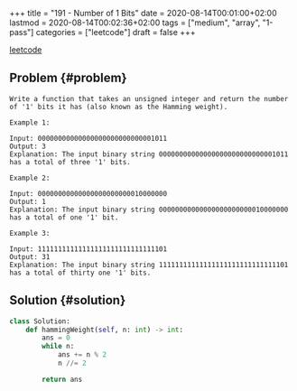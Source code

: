 +++
title = "191 - Number of 1 Bits"
date = 2020-08-14T00:01:00+02:00
lastmod = 2020-08-14T00:02:36+02:00
tags = ["medium", "array", "1-pass"]
categories = ["leetcode"]
draft = false
+++

[leetcode](https://leetcode.com/problems/number-of-1-bits/)


## Problem {#problem}

```text
Write a function that takes an unsigned integer and return the number of '1' bits it has (also known as the Hamming weight).

Example 1:

Input: 00000000000000000000000000001011
Output: 3
Explanation: The input binary string 00000000000000000000000000001011 has a total of three '1' bits.

Example 2:

Input: 00000000000000000000000010000000
Output: 1
Explanation: The input binary string 00000000000000000000000010000000 has a total of one '1' bit.

Example 3:

Input: 11111111111111111111111111111101
Output: 31
Explanation: The input binary string 11111111111111111111111111111101 has a total of thirty one '1' bits.
```


## Solution {#solution}

```python
class Solution:
    def hammingWeight(self, n: int) -> int:
        ans = 0
        while n:
            ans += n % 2
            n //= 2

        return ans
```
